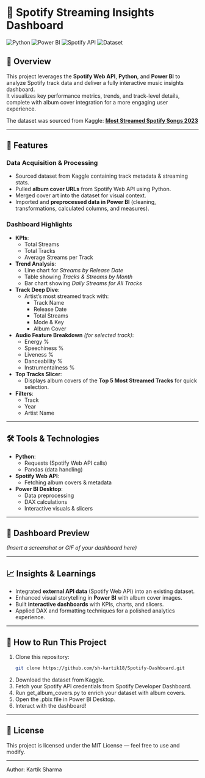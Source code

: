 # 🎵 Spotify Streaming Insights Dashboard

![Python](https://img.shields.io/badge/Python-3.10%2B-blue) 
![Power BI](https://img.shields.io/badge/Power%20BI-Data%20Visualization-yellow) 
![Spotify API](https://img.shields.io/badge/Spotify%20Web%20API-Integrated-brightgreen) 
![Dataset](https://img.shields.io/badge/Dataset-Kaggle-blueviolet)

## 📌 Overview
This project leverages the **Spotify Web API**, **Python**, and **Power BI** to analyze Spotify track data and deliver a fully interactive music insights dashboard.  
It visualizes key performance metrics, trends, and track-level details, complete with album cover integration for a more engaging user experience.

The dataset was sourced from Kaggle: [**Most Streamed Spotify Songs 2023**](https://www.kaggle.com/datasets/nelgiriyewithana/top-spotify-songs-2023)

---

## 🚀 Features

### **Data Acquisition & Processing**
- Sourced dataset from Kaggle containing track metadata & streaming stats.
- Pulled **album cover URLs** from Spotify Web API using Python.
- Merged cover art into the dataset for visual context.
- Imported and **preprocessed data in Power BI** (cleaning, transformations, calculated columns, and measures).

### **Dashboard Highlights**
- **KPIs**:  
  - Total Streams  
  - Total Tracks  
  - Average Streams per Track  
- **Trend Analysis**:  
  - Line chart for *Streams by Release Date*  
  - Table showing *Tracks & Streams by Month*  
  - Bar chart showing *Daily Streams for All Tracks*
- **Track Deep Dive**:  
  - Artist’s most streamed track with:
    - Track Name  
    - Release Date  
    - Total Streams  
    - Mode & Key  
    - Album Cover  
- **Audio Feature Breakdown** *(for selected track)*:
  - Energy %  
  - Speechiness %  
  - Liveness %  
  - Danceability %  
  - Instrumentalness %  
- **Top Tracks Slicer**:  
  - Displays album covers of the **Top 5 Most Streamed Tracks** for quick selection.
- **Filters**:
  - Track  
  - Year  
  - Artist Name  

---

## 🛠️ Tools & Technologies
- **Python**:  
  - Requests (Spotify Web API calls)  
  - Pandas (data handling)
- **Spotify Web API**:  
  - Fetching album covers & metadata
- **Power BI Desktop**:  
  - Data preprocessing  
  - DAX calculations  
  - Interactive visuals & slicers

---

## 📸 Dashboard Preview
*(Insert a screenshot or GIF of your dashboard here)*

---

## 📈 Insights & Learnings
- Integrated **external API data** (Spotify Web API) into an existing dataset.
- Enhanced visual storytelling in **Power BI** with album cover images.
- Built **interactive dashboards** with KPIs, charts, and slicers.
- Applied DAX and formatting techniques for a polished analytics experience.

---

## 🔑 How to Run This Project
1. Clone this repository:
   ```bash
   git clone https://github.com/sh-kartik18/Spotify-Dashboard.git
2. Download the dataset from Kaggle.
3. Fetch your Spotify API credentials from Spotify Developer Dashboard.
4. Run get_album_covers.py to enrich your dataset with album covers.
5. Open the .pbix file in Power BI Desktop.
6. Interact with the dashboard!

---

## 📜 License
This project is licensed under the MIT License — feel free to use and modify.

---

Author: Kartik Sharma
